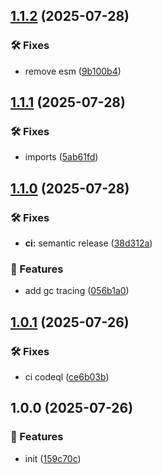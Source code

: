 ## [1.1.2](https://github.com/SkeLLLa/memoru/compare/v1.1.1...v1.1.2) (2025-07-28)

### 🛠 Fixes

* remove esm ([9b100b4](https://github.com/SkeLLLa/memoru/commit/9b100b4e455772acf2974d4af1c5ca41e4dc753f))

## [1.1.1](https://github.com/SkeLLLa/memoru/compare/v1.1.0...v1.1.1) (2025-07-28)

### 🛠 Fixes

* imports ([5ab61fd](https://github.com/SkeLLLa/memoru/commit/5ab61fdd1d87d70df8d100bde2979e758d8262f9))

## [1.1.0](https://github.com/SkeLLLa/memoru/compare/v1.0.1...v1.1.0) (2025-07-28)

### 🛠 Fixes

* **ci:** semantic release ([38d312a](https://github.com/SkeLLLa/memoru/commit/38d312a31fb6f0db1469a2fa908287dc73e08621))

### 🚀 Features

* add gc tracing ([056b1a0](https://github.com/SkeLLLa/memoru/commit/056b1a0cbdcba33e547d0298c78ad2ad7a67f21d))

## [1.0.1](https://github.com/SkeLLLa/memoru/compare/v1.0.0...v1.0.1) (2025-07-26)

### 🛠 Fixes

* ci codeql ([ce6b03b](https://github.com/SkeLLLa/memoru/commit/ce6b03b9c5cfa0ad534b519b38c8f1693ceb83d4))

## 1.0.0 (2025-07-26)

### 🚀 Features

* init ([159c70c](https://github.com/SkeLLLa/memoru/commit/159c70c2031dfd1f1462dc8816bcb55ad83b3525))

